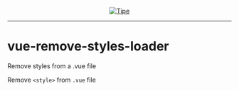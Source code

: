 <p align="center">
  <a href="https://tipe.io/" target="_blank">
    <img  alt="Tipe" src="https://cdn.tipe.io/tipe/tipe-text.png?w=888&dpr=2" class="img-responsive">
  </a>
</p>

--- 

# vue-remove-styles-loader
Remove styles from a .vue file


Remove `<style>` from `.vue` file
